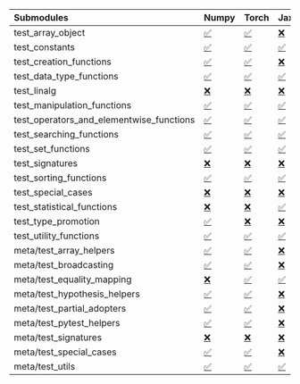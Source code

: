 | Submodules                               | Numpy                                                                                                                           | Torch                                                                                                                           | Jax                                                                                                                             | Tensorflow                                                                                                                      |
|:-----------------------------------------|:--------------------------------------------------------------------------------------------------------------------------------|:--------------------------------------------------------------------------------------------------------------------------------|:--------------------------------------------------------------------------------------------------------------------------------|:--------------------------------------------------------------------------------------------------------------------------------|
| test_array_object                        | <a href="https://github.com/unifyai/ivy/runs/8174230647?check_suite_focus=true" rel="noopener noreferrer" target="_blank">✅</a> | <a href="https://github.com/unifyai/ivy/runs/8174231529?check_suite_focus=true" rel="noopener noreferrer" target="_blank">✅</a> | <a href="https://github.com/unifyai/ivy/runs/8174232083?check_suite_focus=true" rel="noopener noreferrer" target="_blank">❌</a> | <a href="https://github.com/unifyai/ivy/runs/8174232661?check_suite_focus=true" rel="noopener noreferrer" target="_blank">✅</a> |
| test_constants                           | <a href="https://github.com/unifyai/ivy/runs/8174230679?check_suite_focus=true" rel="noopener noreferrer" target="_blank">✅</a> | <a href="https://github.com/unifyai/ivy/runs/8174231549?check_suite_focus=true" rel="noopener noreferrer" target="_blank">✅</a> | <a href="https://github.com/unifyai/ivy/runs/8174232108?check_suite_focus=true" rel="noopener noreferrer" target="_blank">✅</a> | <a href="https://github.com/unifyai/ivy/runs/8174232681?check_suite_focus=true" rel="noopener noreferrer" target="_blank">✅</a> |
| test_creation_functions                  | <a href="https://github.com/unifyai/ivy/runs/8174230701?check_suite_focus=true" rel="noopener noreferrer" target="_blank">✅</a> | <a href="https://github.com/unifyai/ivy/runs/8174231570?check_suite_focus=true" rel="noopener noreferrer" target="_blank">✅</a> | <a href="https://github.com/unifyai/ivy/runs/8174232133?check_suite_focus=true" rel="noopener noreferrer" target="_blank">❌</a> | <a href="https://github.com/unifyai/ivy/runs/8174232703?check_suite_focus=true" rel="noopener noreferrer" target="_blank">✅</a> |
| test_data_type_functions                 | <a href="https://github.com/unifyai/ivy/runs/8174230734?check_suite_focus=true" rel="noopener noreferrer" target="_blank">✅</a> | <a href="https://github.com/unifyai/ivy/runs/8174231593?check_suite_focus=true" rel="noopener noreferrer" target="_blank">✅</a> | <a href="https://github.com/unifyai/ivy/runs/8174232156?check_suite_focus=true" rel="noopener noreferrer" target="_blank">✅</a> | <a href="https://github.com/unifyai/ivy/runs/8174232729?check_suite_focus=true" rel="noopener noreferrer" target="_blank">✅</a> |
| test_linalg                              | <a href="https://github.com/unifyai/ivy/runs/8174230783?check_suite_focus=true" rel="noopener noreferrer" target="_blank">❌</a> | <a href="https://github.com/unifyai/ivy/runs/8174231630?check_suite_focus=true" rel="noopener noreferrer" target="_blank">❌</a> | <a href="https://github.com/unifyai/ivy/runs/8174232185?check_suite_focus=true" rel="noopener noreferrer" target="_blank">❌</a> | <a href="https://github.com/unifyai/ivy/runs/8174232748?check_suite_focus=true" rel="noopener noreferrer" target="_blank">❌</a> |
| test_manipulation_functions              | <a href="https://github.com/unifyai/ivy/runs/8174230836?check_suite_focus=true" rel="noopener noreferrer" target="_blank">✅</a> | <a href="https://github.com/unifyai/ivy/runs/8174231658?check_suite_focus=true" rel="noopener noreferrer" target="_blank">✅</a> | <a href="https://github.com/unifyai/ivy/runs/8174232227?check_suite_focus=true" rel="noopener noreferrer" target="_blank">✅</a> | <a href="https://github.com/unifyai/ivy/runs/8174232782?check_suite_focus=true" rel="noopener noreferrer" target="_blank">✅</a> |
| test_operators_and_elementwise_functions | <a href="https://github.com/unifyai/ivy/runs/8174230869?check_suite_focus=true" rel="noopener noreferrer" target="_blank">✅</a> | <a href="https://github.com/unifyai/ivy/runs/8174231686?check_suite_focus=true" rel="noopener noreferrer" target="_blank">✅</a> | <a href="https://github.com/unifyai/ivy/runs/8174232264?check_suite_focus=true" rel="noopener noreferrer" target="_blank">✅</a> | <a href="https://github.com/unifyai/ivy/runs/8174232801?check_suite_focus=true" rel="noopener noreferrer" target="_blank">✅</a> |
| test_searching_functions                 | <a href="https://github.com/unifyai/ivy/runs/8174230920?check_suite_focus=true" rel="noopener noreferrer" target="_blank">✅</a> | <a href="https://github.com/unifyai/ivy/runs/8174231714?check_suite_focus=true" rel="noopener noreferrer" target="_blank">✅</a> | <a href="https://github.com/unifyai/ivy/runs/8174232286?check_suite_focus=true" rel="noopener noreferrer" target="_blank">✅</a> | <a href="https://github.com/unifyai/ivy/runs/8174232823?check_suite_focus=true" rel="noopener noreferrer" target="_blank">✅</a> |
| test_set_functions                       | <a href="https://github.com/unifyai/ivy/runs/8174230961?check_suite_focus=true" rel="noopener noreferrer" target="_blank">✅</a> | <a href="https://github.com/unifyai/ivy/runs/8174231745?check_suite_focus=true" rel="noopener noreferrer" target="_blank">✅</a> | <a href="https://github.com/unifyai/ivy/runs/8174232309?check_suite_focus=true" rel="noopener noreferrer" target="_blank">✅</a> | <a href="https://github.com/unifyai/ivy/runs/8174232845?check_suite_focus=true" rel="noopener noreferrer" target="_blank">✅</a> |
| test_signatures                          | <a href="https://github.com/unifyai/ivy/runs/8174231002?check_suite_focus=true" rel="noopener noreferrer" target="_blank">❌</a> | <a href="https://github.com/unifyai/ivy/runs/8174231768?check_suite_focus=true" rel="noopener noreferrer" target="_blank">❌</a> | <a href="https://github.com/unifyai/ivy/runs/8174232328?check_suite_focus=true" rel="noopener noreferrer" target="_blank">❌</a> | <a href="https://github.com/unifyai/ivy/runs/8174232873?check_suite_focus=true" rel="noopener noreferrer" target="_blank">❌</a> |
| test_sorting_functions                   | <a href="https://github.com/unifyai/ivy/runs/8174231041?check_suite_focus=true" rel="noopener noreferrer" target="_blank">✅</a> | <a href="https://github.com/unifyai/ivy/runs/8174231789?check_suite_focus=true" rel="noopener noreferrer" target="_blank">✅</a> | <a href="https://github.com/unifyai/ivy/runs/8174232353?check_suite_focus=true" rel="noopener noreferrer" target="_blank">✅</a> | <a href="https://github.com/unifyai/ivy/runs/8174232897?check_suite_focus=true" rel="noopener noreferrer" target="_blank">✅</a> |
| test_special_cases                       | <a href="https://github.com/unifyai/ivy/runs/8174231081?check_suite_focus=true" rel="noopener noreferrer" target="_blank">❌</a> | <a href="https://github.com/unifyai/ivy/runs/8174231813?check_suite_focus=true" rel="noopener noreferrer" target="_blank">❌</a> | <a href="https://github.com/unifyai/ivy/runs/8174232380?check_suite_focus=true" rel="noopener noreferrer" target="_blank">❌</a> | <a href="https://github.com/unifyai/ivy/runs/8174232912?check_suite_focus=true" rel="noopener noreferrer" target="_blank">❌</a> |
| test_statistical_functions               | <a href="https://github.com/unifyai/ivy/runs/8174231113?check_suite_focus=true" rel="noopener noreferrer" target="_blank">❌</a> | <a href="https://github.com/unifyai/ivy/runs/8174231841?check_suite_focus=true" rel="noopener noreferrer" target="_blank">❌</a> | <a href="https://github.com/unifyai/ivy/runs/8174232402?check_suite_focus=true" rel="noopener noreferrer" target="_blank">✅</a> | <a href="https://github.com/unifyai/ivy/runs/8174232958?check_suite_focus=true" rel="noopener noreferrer" target="_blank">❌</a> |
| test_type_promotion                      | <a href="https://github.com/unifyai/ivy/runs/8174231145?check_suite_focus=true" rel="noopener noreferrer" target="_blank">✅</a> | <a href="https://github.com/unifyai/ivy/runs/8174231864?check_suite_focus=true" rel="noopener noreferrer" target="_blank">❌</a> | <a href="https://github.com/unifyai/ivy/runs/8174232420?check_suite_focus=true" rel="noopener noreferrer" target="_blank">❌</a> | <a href="https://github.com/unifyai/ivy/runs/8174232986?check_suite_focus=true" rel="noopener noreferrer" target="_blank">❌</a> |
| test_utility_functions                   | <a href="https://github.com/unifyai/ivy/runs/8174231171?check_suite_focus=true" rel="noopener noreferrer" target="_blank">✅</a> | <a href="https://github.com/unifyai/ivy/runs/8174231888?check_suite_focus=true" rel="noopener noreferrer" target="_blank">✅</a> | <a href="https://github.com/unifyai/ivy/runs/8174232446?check_suite_focus=true" rel="noopener noreferrer" target="_blank">✅</a> | <a href="https://github.com/unifyai/ivy/runs/8174233023?check_suite_focus=true" rel="noopener noreferrer" target="_blank">✅</a> |
| meta/test_array_helpers                  | <a href="https://github.com/unifyai/ivy/runs/8174231211?check_suite_focus=true" rel="noopener noreferrer" target="_blank">✅</a> | <a href="https://github.com/unifyai/ivy/runs/8174231913?check_suite_focus=true" rel="noopener noreferrer" target="_blank">✅</a> | <a href="https://github.com/unifyai/ivy/runs/8174232465?check_suite_focus=true" rel="noopener noreferrer" target="_blank">❌</a> | <a href="https://github.com/unifyai/ivy/runs/8174233056?check_suite_focus=true" rel="noopener noreferrer" target="_blank">✅</a> |
| meta/test_broadcasting                   | <a href="https://github.com/unifyai/ivy/runs/8174231261?check_suite_focus=true" rel="noopener noreferrer" target="_blank">✅</a> | <a href="https://github.com/unifyai/ivy/runs/8174231939?check_suite_focus=true" rel="noopener noreferrer" target="_blank">✅</a> | <a href="https://github.com/unifyai/ivy/runs/8174232493?check_suite_focus=true" rel="noopener noreferrer" target="_blank">❌</a> | <a href="https://github.com/unifyai/ivy/runs/8174233076?check_suite_focus=true" rel="noopener noreferrer" target="_blank">✅</a> |
| meta/test_equality_mapping               | <a href="https://github.com/unifyai/ivy/runs/8174231301?check_suite_focus=true" rel="noopener noreferrer" target="_blank">❌</a> | <a href="https://github.com/unifyai/ivy/runs/8174231960?check_suite_focus=true" rel="noopener noreferrer" target="_blank">✅</a> | <a href="https://github.com/unifyai/ivy/runs/8174232516?check_suite_focus=true" rel="noopener noreferrer" target="_blank">✅</a> | <a href="https://github.com/unifyai/ivy/runs/8174233125?check_suite_focus=true" rel="noopener noreferrer" target="_blank">✅</a> |
| meta/test_hypothesis_helpers             | <a href="https://github.com/unifyai/ivy/runs/8174231341?check_suite_focus=true" rel="noopener noreferrer" target="_blank">✅</a> | <a href="https://github.com/unifyai/ivy/runs/8174231974?check_suite_focus=true" rel="noopener noreferrer" target="_blank">✅</a> | <a href="https://github.com/unifyai/ivy/runs/8174232543?check_suite_focus=true" rel="noopener noreferrer" target="_blank">❌</a> | <a href="https://github.com/unifyai/ivy/runs/8174233154?check_suite_focus=true" rel="noopener noreferrer" target="_blank">✅</a> |
| meta/test_partial_adopters               | <a href="https://github.com/unifyai/ivy/runs/8174231372?check_suite_focus=true" rel="noopener noreferrer" target="_blank">✅</a> | <a href="https://github.com/unifyai/ivy/runs/8174231991?check_suite_focus=true" rel="noopener noreferrer" target="_blank">✅</a> | <a href="https://github.com/unifyai/ivy/runs/8174232562?check_suite_focus=true" rel="noopener noreferrer" target="_blank">❌</a> | <a href="https://github.com/unifyai/ivy/runs/8174233177?check_suite_focus=true" rel="noopener noreferrer" target="_blank">✅</a> |
| meta/test_pytest_helpers                 | <a href="https://github.com/unifyai/ivy/runs/8174231406?check_suite_focus=true" rel="noopener noreferrer" target="_blank">✅</a> | <a href="https://github.com/unifyai/ivy/runs/8174232007?check_suite_focus=true" rel="noopener noreferrer" target="_blank">✅</a> | <a href="https://github.com/unifyai/ivy/runs/8174232586?check_suite_focus=true" rel="noopener noreferrer" target="_blank">❌</a> | <a href="https://github.com/unifyai/ivy/runs/8174233210?check_suite_focus=true" rel="noopener noreferrer" target="_blank">✅</a> |
| meta/test_signatures                     | <a href="https://github.com/unifyai/ivy/runs/8174231443?check_suite_focus=true" rel="noopener noreferrer" target="_blank">❌</a> | <a href="https://github.com/unifyai/ivy/runs/8174232031?check_suite_focus=true" rel="noopener noreferrer" target="_blank">❌</a> | <a href="https://github.com/unifyai/ivy/runs/8174232606?check_suite_focus=true" rel="noopener noreferrer" target="_blank">❌</a> | <a href="https://github.com/unifyai/ivy/runs/8174233236?check_suite_focus=true" rel="noopener noreferrer" target="_blank">❌</a> |
| meta/test_special_cases                  | <a href="https://github.com/unifyai/ivy/runs/8174231467?check_suite_focus=true" rel="noopener noreferrer" target="_blank">✅</a> | <a href="https://github.com/unifyai/ivy/runs/8174232048?check_suite_focus=true" rel="noopener noreferrer" target="_blank">✅</a> | <a href="https://github.com/unifyai/ivy/runs/8174232622?check_suite_focus=true" rel="noopener noreferrer" target="_blank">❌</a> | <a href="https://github.com/unifyai/ivy/runs/8174233262?check_suite_focus=true" rel="noopener noreferrer" target="_blank">✅</a> |
| meta/test_utils                          | <a href="https://github.com/unifyai/ivy/runs/8174231497?check_suite_focus=true" rel="noopener noreferrer" target="_blank">✅</a> | <a href="https://github.com/unifyai/ivy/runs/8174232069?check_suite_focus=true" rel="noopener noreferrer" target="_blank">✅</a> | <a href="https://github.com/unifyai/ivy/runs/8174232640?check_suite_focus=true" rel="noopener noreferrer" target="_blank">✅</a> | <a href="https://github.com/unifyai/ivy/runs/8174233290?check_suite_focus=true" rel="noopener noreferrer" target="_blank">✅</a> |